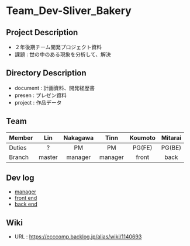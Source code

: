 # Team_Dev-Sliver_Bakery

## Project Description
- ２年後期チーム開発プロジェクト資料
- 課題 : 世の中のある現象を分析して、解決

## Directory Description
- document : 計画資料、開発経歴書
- presen : プレゼン資料
- project : 作品データ

## Team
| Member |  Lin   | Nakagawa |  Tinn   | Koumoto | Mitarai |
| ------ |:------:|:--------:|:-------:|:-------:|:-------:|
| Duties |   ?    |    PM    |   PM    | PG(FE)  | PG(BE)  |
| Branch | master | manager  | manager |  front  |  back   |

## Dev log
- [manager](https://"codimd.rinlink.jp/FIhG0tG4R6qNbST8Wqstbw") 
- [front end](https://"codimd.rinlink.jp/amkXc5yfRESwBUXkAgGwpg") 
- [back end](https://"codimd.rinlink.jp/4LQqkMRhR-qA2MwvbZh9Vw") 

## Wiki
- URL : https://ecccomp.backlog.jp/alias/wiki/1140693
